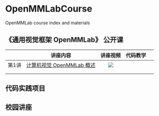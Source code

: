 # OpenMMLabCourse
OpenMMLab course index and materials

## 《通用视觉框架 OpenMMLab》 公开课


|       |                                 讲座内容                                  |                                                                       讲座视频                                                                       | 代码教学 |       |
| :---: | :-----------------------------------------------------------------------: | :--------------------------------------------------------------------------------------------------------------------------------------------------: | :------: | :---: |
| 第1讲 | [计算机视觉 OpenMMLab 概述](https://www.bilibili.com/video/BV1R341117FJ/) | [![](https://i0.hdslb.com/bfs/archive/6a6a48a5bdfbb09e8bf643ed519cbb983a271c92.png@336w_190h_1c.webp)](https://www.bilibili.com/video/BV1R341117FJ/) |          |       |
|       |                                                                           |                                                                                                                                                      |          |       |
|       |                                                                           |                                                                                                                                                      |          |       |


## 代码实践项目


## 校园讲座